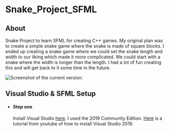 # Snake_Project_SFML
## About
Snake Project to learn SFML for creating C++ games.
My original plan was to create a simple snake game where the snake is made of square blocks.
I ended up creating a snake game where we could set the snake length and width to our liking which made it more complicated.
We could start with a snake where the width is longer than the length.
I had a lot of fun creating this and will get back to it some time in the future.

![Screenshot of the current version:](Alcantara98/Snake_Project_SFML/blob/master/Snake/SNAKE/screenshot.png)

##  Visual Studio & SFML Setup
* #### Step one
  Install Visual Studio [here](https://visualstudio.microsoft.com/downloads/). I used the 2019 Community Edition.  [Here](https://www.youtube.com/watch?v=FBo5Cso-ufE) is a tutorial from youtube of how to install Visual Studio 2019.
